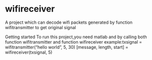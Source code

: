 # wifireceiver
A project which can decode wifi packets generated by function wifitransmitter to get original signal

Getting started
To run this project,you need matlab and by calling both function wifitransmitter and function wifireceiver
example:txsignal = wifitransmitter(“hello world”, 5, 30)
                   [message, length, start] = wifireceiver(txsignal, 5)
